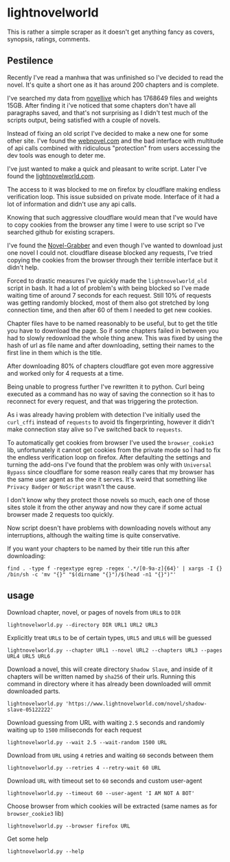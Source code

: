 # lightnovelworld

This is rather a simple scraper as it doesn't get anything fancy as covers, synopsis, ratings, comments.

## Pestilence

Recently I've read a manhwa that was unfinished so I've decided to read the novel. It's quite a short one as it has around 200 chapters and is complete.

I've searched my data from [novellive](https://novellive.com) which has 1768649 files and weights 15GB. After finding it i've noticed that some chapters don't have all paragraphs saved, and that's not surprising as I didn't test much of the scripts output, being satisfied with a couple of novels.

Instead of fixing an old script I've decided to make a new one for some other site. I've found the [webnovel.com](https://www.webnovel.com) and the bad interface with multitude of api calls combined with ridiculous "protection" from users accessing the dev tools was enough to deter me.

I've just wanted to make a quick and pleasant to write script. Later I've found the [lightnovelworld.com](https://www.lightnovelworld.com).

The access to it was blocked to me on firefox by cloudflare making endless verification loop. This issue subsided on private mode. Interface of it had a lot of information and didn't use any api calls.

Knowing that such aggressive cloudflare would mean that I've would have to copy cookies from the browser any time I were to use script so I've searched github for existing scrapers.

I've found the [Novel-Grabber](https://github.com/Flameish/Novel-Grabber) and even though I've wanted to download just one novel I could not. cloudflare disease blocked any requests, I've tried copying the cookies from the browser through their terrible interface but it didn't help.

Forced to drastic measures I've quickly made the `lightnovelworld_old` script in bash. It had a lot of problem's with being blocked so I've made waiting time of around 7 seconds for each request. Still 10% of requests was getting randomly blocked, most of them also got stretched by long connection time, and then after 60 of them I needed to get new cookies.

Chapter files have to be named reasonably to be useful, but to get the title you have to download the page. So if some chapters failed in between you had to slowly redownload the whole thing anew. This was fixed by using the hash of url as file name and after downloading, setting their names to the first line in them which is the title.

After downloading 80% of chapters cloudflare got even more aggressive and worked only for 4 requests at a time.

Being unable to progress further I've rewritten it to python. Curl being executed as a command has no way of saving the connection so it has to reconnect for every request, and that was triggering the protection.

As i was already having problem with detection I've initially used the `curl_cffi` instead of `requests` to avoid tls fingerprinting, however it didn't make connection stay alive so I've switched back to `requests`.

To automatically get cookies from browser I've used the `browser_cookie3` lib, unfortunately it cannot get cookies from the private mode so I had to fix the endless verification loop on firefox. After defaulting the settings and turning the add-ons I've found that the problem was only with `Universal Bypass` since cloudflare for some reason really cares that my browser has the same user agent as the one it serves. It's weird that something like `Privacy Badger` or `NoScript` wasn't the cause.

I don't know why they protect those novels so much, each one of those sites stole it from the other anyway and now they care if some actual browser made 2 requests too quickly.

Now script doesn't have problems with downloading novels without any interruptions, although the waiting time is quite conservative.

If you want your chapters to be named by their title run this after downloading:

    find . -type f -regextype egrep -regex '.*/[0-9a-z]{64}' | xargs -I {} /bin/sh -c 'mv "{}" "$(dirname "{}")/$(head -n1 "{}")"'

## usage

Download chapter, novel, or pages of novels from `URL`s to `DIR`

    lightnovelworld.py --directory DIR URL1 URL2 URL3

Explicitly treat `URL`s to be of certain types, `URL5` and `URL6` will be guessed

    lightnovelworld.py --chapter URL1 --novel URL2 --chapters URL3 --pages URL4 URL5 URL6

Download a novel, this will create directory `Shadow Slave`, and inside of it chapters will be written named by `sha256` of their urls. Running this command in directory where it has already been downloaded will ommit downloaded parts.

    lightnovelworld.py 'https://www.lightnovelworld.com/novel/shadow-slave-05122222'

Download guessing from URL with waiting `2.5` seconds and randomly waiting up to `1500` miliseconds for each request

    lightnovelworld.py --wait 2.5 --wait-random 1500 URL

Download from `URL` using `4` retries and waiting `60` seconds between them

    lightnovelworld.py --retries 4 --retry-wait 60 URL

Download `URL` with timeout set to `60` seconds and custom user-agent

    lightnovelworld.py --timeout 60 --user-agent 'I AM NOT A BOT'

Choose browser from which cookies will be extracted (same names as for `browser_cookie3` lib)

    lightnovelworld.py --browser firefox URL

Get some help

    lightnovelworld.py --help
